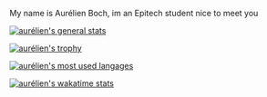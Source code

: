 My name is Aurélien Boch, im an Epitech student nice to meet you

[![aurélien's general stats](https://github-readme-stats.vercel.app/api?username=aurelien-boch&theme=flat&show_icons=true)](https://github.com/anuraghazra/github-readme-stats)

[![aurélien's trophy](https://github-profile-trophy.vercel.app/?username=aurelien-boch&theme=flat)](https://github.com/ryo-ma/github-profile-trophy)

[![aurélien's most used langages](https://github-readme-stats.vercel.app/api/top-langs/?username=aurelien-boch&layout=compact&teme=flat)](https://github.com/anuraghazra/github-readme-stats)

[![aurélien's wakatime stats](https://github-readme-stats.vercel.app/api/wakatime?username=aurelienboch)](https://github.com/anuraghazra/github-readme-stats)

